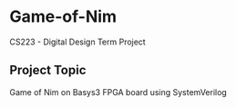# Game-of-Nim
CS223 - Digital Design Term Project

## Project Topic
Game of Nim on Basys3 FPGA board using SystemVerilog
